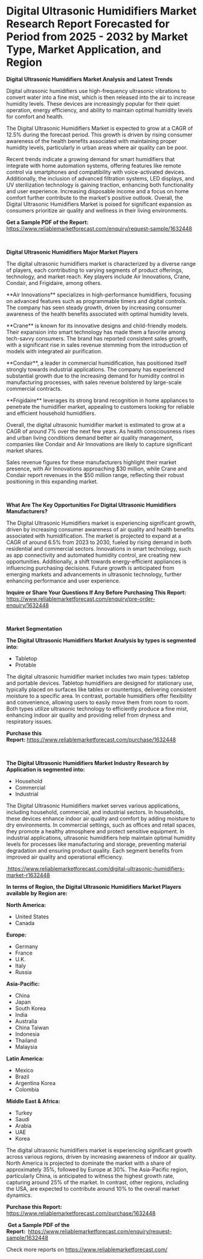 <p><h1>Digital Ultrasonic Humidifiers Market Research Report Forecasted for Period from 2025 -  2032 by Market Type, Market Application, and Region</h1></p><p><strong>Digital Ultrasonic Humidifiers Market Analysis and Latest Trends</strong></p>
<p><p>Digital ultrasonic humidifiers use high-frequency ultrasonic vibrations to convert water into a fine mist, which is then released into the air to increase humidity levels. These devices are increasingly popular for their quiet operation, energy efficiency, and ability to maintain optimal humidity levels for comfort and health.</p><p>The Digital Ultrasonic Humidifiers Market is expected to grow at a CAGR of 12.5% during the forecast period. This growth is driven by rising consumer awareness of the health benefits associated with maintaining proper humidity levels, particularly in urban areas where air quality can be poor. </p><p>Recent trends indicate a growing demand for smart humidifiers that integrate with home automation systems, offering features like remote control via smartphones and compatibility with voice-activated devices. Additionally, the inclusion of advanced filtration systems, LED displays, and UV sterilization technology is gaining traction, enhancing both functionality and user experience. Increasing disposable income and a focus on home comfort further contribute to the market's positive outlook. Overall, the Digital Ultrasonic Humidifiers Market is poised for significant expansion as consumers prioritize air quality and wellness in their living environments.</p></p>
<p><strong>Get a Sample PDF of the Report:&nbsp;</strong> <a href="https://www.reliablemarketforecast.com/enquiry/request-sample/1632448?utm_campaign=3323&utm_medium=2&utm_source=Github&utm_content=ia&utm_term=29032025&utm_id=digital-ultrasonic-humidifiers">https://www.reliablemarketforecast.com/enquiry/request-sample/1632448</a></p>
<p>&nbsp;</p>
<p><strong>Digital Ultrasonic Humidifiers Major Market Players</strong></p>
<p><p>The digital ultrasonic humidifiers market is characterized by a diverse range of players, each contributing to varying segments of product offerings, technology, and market reach. Key players include Air Innovations, Crane, Condair, and Frigidaire, among others.</p><p>**Air Innovations** specializes in high-performance humidifiers, focusing on advanced features such as programmable timers and digital controls. The company has seen steady growth, driven by increasing consumer awareness of the health benefits associated with optimal humidity levels. </p><p>**Crane** is known for its innovative designs and child-friendly models. Their expansion into smart technology has made them a favorite among tech-savvy consumers. The brand has reported consistent sales growth, with a significant rise in sales revenue stemming from the introduction of models with integrated air purification.</p><p>**Condair**, a leader in commercial humidification, has positioned itself strongly towards industrial applications. The company has experienced substantial growth due to the increasing demand for humidity control in manufacturing processes, with sales revenue bolstered by large-scale commercial contracts. </p><p>**Frigidaire** leverages its strong brand recognition in home appliances to penetrate the humidifier market, appealing to customers looking for reliable and efficient household humidifiers. </p><p>Overall, the digital ultrasonic humidifier market is estimated to grow at a CAGR of around 7% over the next few years. As health consciousness rises and urban living conditions demand better air quality management, companies like Condair and Air Innovations are likely to capture significant market shares. </p><p>Sales revenue figures for these manufacturers highlight their market presence, with Air Innovations approaching $30 million, while Crane and Condair report revenues in the $50 million range, reflecting their robust positioning in this expanding market.</p></p>
<p>&nbsp;</p>
<p><strong>What Are The Key Opportunities For Digital Ultrasonic Humidifiers Manufacturers?</strong></p>
<p><p>The Digital Ultrasonic Humidifiers market is experiencing significant growth, driven by increasing consumer awareness of air quality and health benefits associated with humidification. The market is projected to expand at a CAGR of around 6.5% from 2023 to 2030, fueled by rising demand in both residential and commercial sectors. Innovations in smart technology, such as app connectivity and automated humidity control, are creating new opportunities. Additionally, a shift towards energy-efficient appliances is influencing purchasing decisions. Future growth is anticipated from emerging markets and advancements in ultrasonic technology, further enhancing performance and user experience.</p></p>
<p><strong>Inquire or Share Your Questions If Any Before Purchasing This Report:</strong> <a href="https://www.reliablemarketforecast.com/enquiry/pre-order-enquiry/1632448?utm_campaign=3323&utm_medium=2&utm_source=Github&utm_content=ia&utm_term=29032025&utm_id=digital-ultrasonic-humidifiers">https://www.reliablemarketforecast.com/enquiry/pre-order-enquiry/1632448</a></p>
<p>&nbsp;</p>
<p><strong>Market Segmentation</strong></p>
<p><strong>The Digital Ultrasonic Humidifiers Market Analysis by types is segmented into:</strong></p>
<p><ul><li>Tabletop</li><li>Protable</li></ul></p>
<p><p>The digital ultrasonic humidifier market includes two main types: tabletop and portable devices. Tabletop humidifiers are designed for stationary use, typically placed on surfaces like tables or countertops, delivering consistent moisture to a specific area. In contrast, portable humidifiers offer flexibility and convenience, allowing users to easily move them from room to room. Both types utilize ultrasonic technology to efficiently produce a fine mist, enhancing indoor air quality and providing relief from dryness and respiratory issues.</p></p>
<p><strong>Purchase this Report:&nbsp;</strong><a href="https://www.reliablemarketforecast.com/purchase/1632448?utm_campaign=3323&utm_medium=2&utm_source=Github&utm_content=ia&utm_term=29032025&utm_id=digital-ultrasonic-humidifiers">https://www.reliablemarketforecast.com/purchase/1632448</a></p>
<p>&nbsp;</p>
<p><strong>The Digital Ultrasonic Humidifiers Market Industry Research by Application is segmented into:</strong></p>
<p><ul><li>Household</li><li>Commercial</li><li>Industrial</li></ul></p>
<p><p>The Digital Ultrasonic Humidifiers market serves various applications, including household, commercial, and industrial sectors. In households, these devices enhance indoor air quality and comfort by adding moisture to dry environments. In commercial settings, such as offices and retail spaces, they promote a healthy atmosphere and protect sensitive equipment. In industrial applications, ultrasonic humidifiers help maintain optimal humidity levels for processes like manufacturing and storage, preventing material degradation and ensuring product quality. Each segment benefits from improved air quality and operational efficiency.</p></p>
<p><a href="https://www.reliablemarketforecast.com/digital-ultrasonic-humidifiers-market-r1632448?utm_campaign=3323&utm_medium=2&utm_source=Github&utm_content=ia&utm_term=29032025&utm_id=digital-ultrasonic-humidifiers">&nbsp;https://www.reliablemarketforecast.com/digital-ultrasonic-humidifiers-market-r1632448</a></p>
<p><strong>In terms of Region, the Digital Ultrasonic Humidifiers Market Players available by Region are:</strong></p>
<p>
    <p> <strong> North America: </strong>
        <ul>
            <li>United States</li>
            <li>Canada</li>
        </ul>
        </p> 
    <p> <strong> Europe: </strong>
        <ul>
            <li>Germany</li>
            <li>France</li>
            <li>U.K.</li>
            <li>Italy</li>
            <li>Russia</li>
        </ul>
        </p> 
    <p> <strong> Asia-Pacific: </strong>
        <ul>
            <li>China</li>
            <li>Japan</li>
            <li>South Korea</li>
            <li>India</li>
            <li>Australia</li>
            <li>China Taiwan</li>
            <li>Indonesia</li>
            <li>Thailand</li>
            <li>Malaysia</li>
        </ul>
        </p> 
    <p> <strong> Latin America: </strong>
        <ul>
            <li>Mexico</li>
            <li>Brazil</li>
            <li>Argentina Korea</li>
            <li>Colombia</li>
        </ul>
        </p> 
    <p> <strong> Middle East & Africa: </strong>
        <ul>
            <li>Turkey</li>
            <li>Saudi</li>
            <li>Arabia</li>
            <li>UAE</li>
            <li>Korea</li>
        </ul>
    </p>
    </p>
<p><p>The digital ultrasonic humidifiers market is experiencing significant growth across various regions, driven by increasing awareness of indoor air quality. North America is projected to dominate the market with a share of approximately 35%, followed by Europe at 30%. The Asia-Pacific region, particularly China, is anticipated to witness the highest growth rate, capturing around 25% of the market. In contrast, other regions, including the USA, are expected to contribute around 10% to the overall market dynamics.</p></p>
<p><strong>Purchase this Report: </strong><a href="https://www.reliablemarketforecast.com/purchase/1632448?utm_campaign=3323&utm_medium=2&utm_source=Github&utm_content=ia&utm_term=29032025&utm_id=digital-ultrasonic-humidifiers">https://www.reliablemarketforecast.com/purchase/1632448</a></p>
<p>&nbsp;<strong>Get a Sample PDF of the Report:&nbsp;&nbsp;</strong><a href="https://www.reliablemarketforecast.com/enquiry/request-sample/1632448?utm_campaign=3323&utm_medium=2&utm_source=Github&utm_content=ia&utm_term=29032025&utm_id=digital-ultrasonic-humidifiers">https://www.reliablemarketforecast.com/enquiry/request-sample/1632448</a></p>
<p><strong></strong></p>
<p>Check more reports on <a href="https://www.reliablemarketforecast.com/?utm_campaign=3323&utm_medium=2&utm_source=Github&utm_content=ia&utm_term=29032025&utm_id=digital-ultrasonic-humidifiers">https://www.reliablemarketforecast.com/</a></p>
